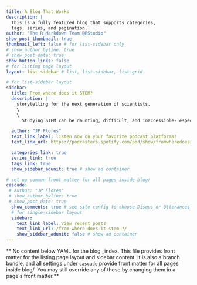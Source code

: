 ```yaml
---
title: A Blog That Works
description: |
  This is a fully featured blog that supports categories, 
  tags, series, and pagination.
author: "The R Markdown Team @RStudio"
show_post_thumbnail: true
thumbnail_left: false # for list-sidebar only
# show_author_byline: true
# show_post_date: true
show_button_links: false
# for listing page layout
layout: list-sidebar # list, list-sidebar, list-grid

# for list-sidebar layout
sidebar: 
  title: From where does it STEM?
  description: |
    storytelling for the next generation of scientists.
    \
    \
      Studying STEM can be daunting, difficult, and inaccessible- especially to students in marginalized, underrepresented communities Prominent scientists seem to have something "innate"" which discourages students from pursuing STEM. However, there is more than meets the eye. In this podcast, I set out to capture stories of resilience, scientific journeys, and inspiration that have built and shaped many diverse scientists. We want to get down to the roots and ask the real question... from where does it STEM?

  author: "JP Flores"
  text_link_label: listen now on your favorite podcast platforms!
  text_link_url: https://podcasters.spotify.com/pod/show/fromwheredoesitstem

  categories_link: true
  series_link: true
  tags_link: true
  show_sidebar_adunit: true # show ad container

# set up common front matter for all pages inside blog/
cascade:
 # author: "JP Flores"
 # show_author_byline: true
 # show_post_date: true
  show_comments: true # see site config to choose Disqus or Utterances
  # for single-sidebar layout
  sidebar:
    text_link_label: View recent posts
    text_link_url: /from-where-does-it-stem-?/
    show_sidebar_adunit: false # show ad container
---
```


** No content below YAML for the blog _index. This file provides front matter for the listing page layout and sidebar content. It is also a branch bundle, and all settings under `cascade` provide front matter for all pages inside blog/. You may still override any of these by changing them in a page's front matter.**

